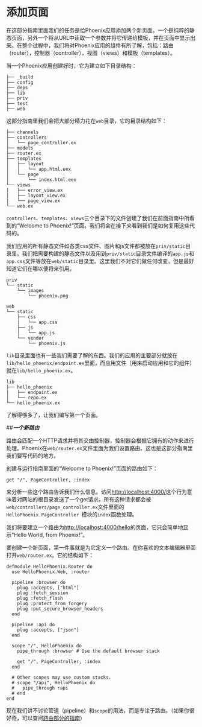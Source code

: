  # 添加页面
 
 在这部分指南里面我们的任务是给Phoenix应用添加两个新页面。一个是纯粹的静态页面，另外一个将从URL中读取一个参数并将它传递给模板，并在页面中显示出来。在整个过程中，我们将对Phoenix应用的组件有所了解，包括：路由（router），控制器（controller），视图（views）和模板（templates）。
 
 当一个Phoenix应用创建好时，它为建立如下目录结构：
 ```
├── _build
├── config
├── deps
├── lib
├── priv
├── test
├── web
```
这部分指南里我们会把大部分精力花在`web`目录，它的目录结构如下：
```
├── channels
├── controllers
│   └── page_controller.ex
├── models
├── router.ex
├── templates
│   ├── layout
│   │   └── app.html.eex
│   └── page
│       └── index.html.eex
└── views
|   ├── error_view.ex
|   ├── layout_view.ex
|   └── page_view.ex
└── web.ex
```

`controllers`、`templates`、`views`三个目录下的文件创建了我们在前面指南中所看到的“Welcome to Phoenix!”页面。我们将会在接下来看到我们是如何复用这些代码的。

我们应用的所有静态文件如各类css文件、图片和js文件都被放在`priv/static`目录里。我们把需要构建的静态文件以及用到`priv/static`目录文件编译的`app.js`和`app.css`文件等放在`web/static`目录里。这里我们不对它们做任何改变，但是最好知道它们在哪以便将来引用。
```
priv
└── static
    └── images
        └── phoenix.png
```
```
web
└── static
    ├── css
    |   └── app.css
    ├── js
    │   └── app.js
    └── vendor
        └── phoenix.js
```

`lib`目录里面也有一些我们需要了解的东西。我们的应用的主要部分就放在`lib/hello_phoenix/endpoint.ex`里面，而应用文件（用来启动应用和它的组件）就在`lib/hello_phoenix.ex`。
```
lib
├── hello_phoenix
|   ├── endpoint.ex
│   └── repo.ex
└── hello_phoenix.ex
```

了解得够多了，让我们编写第一个页面。

##<strong><em>一个新路由</em></strong>

路由会匹配一个HTTP请求并将其交由控制器，控制器会根据它拥有的动作来进行处理。Phoenix在`web/router.ex`文件里面为我们设置路由。这也是这部分指南里我们要写代码的地方。

创建与运行指南里面的“Welcome to Phoenix!”页面的路由如下：
```
get "/", PageController, :index
```
来分析一些这个路由告诉我们什么信息。访问[http://localhost:4000/](http://localhost:4000/)这个行为意味着对网站的根目录发送了一个get请求。所有这种请求都会被`web/controllers/page_controller.ex`文件里面的`HelloPhoenix.PageController `模块的`index`函数处理。

我们将要建立一个路由为[http://localhost:4000/hello](http://localhost:4000/hello)的页面，它只会简单地显示“Hello World, from Phoenix!”。

要创建一个新页面，第一件事就是为它定义一个路由。在你喜欢的文本编辑器里面打开`web/router.ex`。它的结构如下：
```
defmodule HelloPhoenix.Router do
  use HelloPhoenix.Web, :router

  pipeline :browser do
    plug :accepts, ["html"]
    plug :fetch_session
    plug :fetch_flash
    plug :protect_from_forgery
    plug :put_secure_browser_headers
  end
  
  pipeline :api do
    plug :accepts, ["json"]
  end

  scope "/", HelloPhoenix do
    pipe_through :browser # Use the default browser stack

    get "/", PageController, :index
  end

  # Other scopes may use custom stacks.
  # scope "/api", HelloPhoenix do
  #   pipe_through :api
  # end
end
```
现在我们讲不讨论管道（pipeline）和`scope`的用法，而是专注于路由。（如果你很好奇，可以查阅[路由部分的指南](http://www.phoenixframework.org/docs/routing)）

